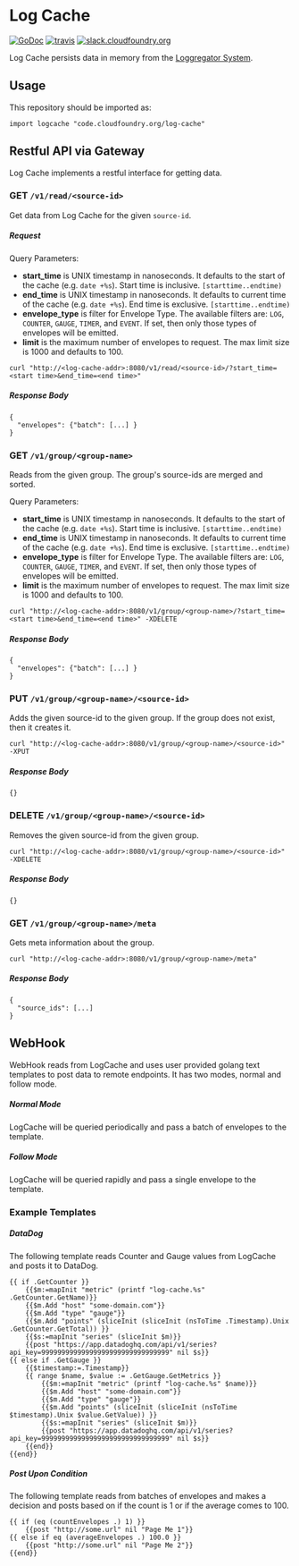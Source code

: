 Log Cache 
=========
[![GoDoc][go-doc-badge]][go-doc] [![travis][travis-badge]][travis] [![slack.cloudfoundry.org][slack-badge]][loggregator-slack]


Log Cache persists data in memory from the [Loggregator
System](https://github.com/cloudfoundry/loggregator).

## Usage

This repository should be imported as:

`import logcache "code.cloudfoundry.org/log-cache"`

## Restful API via Gateway

Log Cache implements a restful interface for getting data.

### **GET** `/v1/read/<source-id>`

Get data from Log Cache for the given `source-id`.

##### Request

Query Parameters:

- **start_time** is UNIX timestamp in nanoseconds. It defaults to the start of the
  cache (e.g. `date +%s`). Start time is inclusive. `[starttime..endtime)`
- **end_time** is UNIX timestamp in nanoseconds. It defaults to current time of the
  cache (e.g. `date +%s`). End time is exclusive. `[starttime..endtime)`
- **envelope_type** is filter for Envelope Type. The available filters are:
  `LOG`, `COUNTER`, `GAUGE`, `TIMER`, and `EVENT`. If set, then only those
  types of envelopes will be emitted.
- **limit** is the maximum number of envelopes to request. The max limit size
  is 1000 and defaults to 100.

```
curl "http://<log-cache-addr>:8080/v1/read/<source-id>/?start_time=<start time>&end_time=<end time>"
```

##### Response Body
```
{
  "envelopes": {"batch": [...] }
}
```

### **GET** `/v1/group/<group-name>`

Reads from the given group. The group's source-ids are merged and sorted.

Query Parameters:

- **start_time** is UNIX timestamp in nanoseconds. It defaults to the start of the
  cache (e.g. `date +%s`). Start time is inclusive. `[starttime..endtime)`
- **end_time** is UNIX timestamp in nanoseconds. It defaults to current time of the
  cache (e.g. `date +%s`). End time is exclusive. `[starttime..endtime)`
- **envelope_type** is filter for Envelope Type. The available filters are:
  `LOG`, `COUNTER`, `GAUGE`, `TIMER`, and `EVENT`. If set, then only those
  types of envelopes will be emitted.
- **limit** is the maximum number of envelopes to request. The max limit size
  is 1000 and defaults to 100.

```
curl "http://<log-cache-addr>:8080/v1/group/<group-name>/?start_time=<start time>&end_time=<end time>" -XDELETE
```

##### Response Body
```
{
  "envelopes": {"batch": [...] }
}
```

### **PUT** `/v1/group/<group-name>/<source-id>`

Adds the given source-id to the given group. If the group does not exist, then it creates it.

```
curl "http://<log-cache-addr>:8080/v1/group/<group-name>/<source-id>" -XPUT
```

##### Response Body
```
{}
```

### **DELETE** `/v1/group/<group-name>/<source-id>`

Removes the given source-id from the given group.

```
curl "http://<log-cache-addr>:8080/v1/group/<group-name>/<source-id>" -XDELETE
```

##### Response Body
```
{}
```

### **GET** `/v1/group/<group-name>/meta`

Gets meta information about the group.

```
curl "http://<log-cache-addr>:8080/v1/group/<group-name>/meta"
```

##### Response Body
```
{
  "source_ids": [...]
}
```

## WebHook

WebHook reads from LogCache and uses user provided golang text templates to
post data to remote endpoints. It has two modes, normal and follow mode.

##### Normal Mode

LogCache will be queried periodically and pass a batch of envelopes to the
template.

##### Follow Mode

LogCache will be queried rapidly and pass a single envelope to the
template.

### Example Templates

##### DataDog

The following template reads Counter and Gauge values from LogCache and posts
it to DataDog.

```
{{ if .GetCounter }}
    {{$m:=mapInit "metric" (printf "log-cache.%s" .GetCounter.GetName)}}
    {{$m.Add "host" "some-domain.com"}}
    {{$m.Add "type" "gauge"}}
    {{$m.Add "points" (sliceInit (sliceInit (nsToTime .Timestamp).Unix .GetCounter.GetTotal)) }}
    {{$s:=mapInit "series" (sliceInit $m)}}
    {{post "https://app.datadoghq.com/api/v1/series?api_key=99999999999999999999999999999999" nil $s}}
{{ else if .GetGauge }}
    {{$timestamp:=.Timestamp}}
    {{ range $name, $value := .GetGauge.GetMetrics }}
        {{$m:=mapInit "metric" (printf "log-cache.%s" $name)}}
        {{$m.Add "host" "some-domain.com"}}
        {{$m.Add "type" "gauge"}}
        {{$m.Add "points" (sliceInit (sliceInit (nsToTime $timestamp).Unix $value.GetValue)) }}
        {{$s:=mapInit "series" (sliceInit $m)}}
        {{post "https://app.datadoghq.com/api/v1/series?api_key=99999999999999999999999999999999" nil $s}}
    {{end}}
{{end}}
```

##### Post Upon Condition

The following template reads from batches of envelopes and makes a decision
and posts based on if the count is 1 or if the average comes to 100.

```
{{ if (eq (countEnvelopes .) 1) }}
    {{post "http://some.url" nil "Page Me 1"}}
{{ else if eq (averageEnvelopes .) 100.0 }}
    {{post "http://some.url" nil "Page Me 2"}}
{{end}}
```

[slack-badge]:              https://slack.cloudfoundry.org/badge.svg
[loggregator-slack]:        https://cloudfoundry.slack.com/archives/loggregator
[log-cache]:                https://code.cloudfoundry.org/log-cache
[go-doc-badge]:             https://godoc.org/code.cloudfoundry.org/log-cache?status.svg
[go-doc]:                   https://godoc.org/code.cloudfoundry.org/log-cache
[travis-badge]:             https://travis-ci.org/cloudfoundry-incubator/log-cache.svg?branch=master
[travis]:                   https://travis-ci.org/cloudfoundry-incubator/log-cache?branch=master
